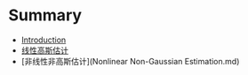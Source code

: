 # Summary

* [Introduction](README.md)
* [线性高斯估计](3_Linear-Gaussian_Esitimation.md)
* [非线性非高斯估计](Nonlinear Non-Gaussian Estimation.md)

